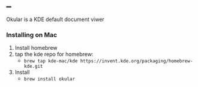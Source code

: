 # _
Okular is a KDE default document viwer

### Installing on Mac
1. Install homebrew
2. tap the kde repo for homebrew: 
	- `brew tap kde-mac/kde https://invent.kde.org/packaging/homebrew-kde.git`
3.  Install
	- `brew install okular`
	